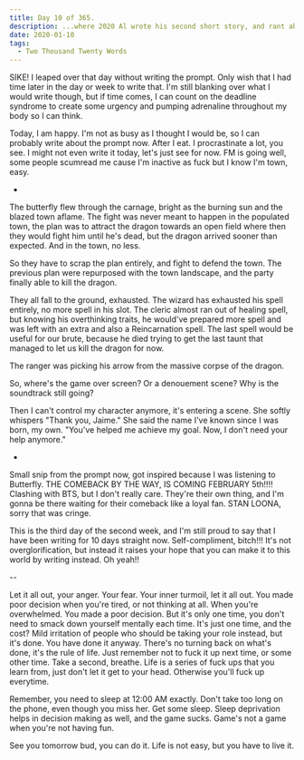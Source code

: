 ```yaml
---
title: Day 10 of 365.
description: ...where 2020 Al wrote his second short story, and rant about LOONA.
date: 2020-01-10
tags:
  - Two Thousand Twenty Words
---
```


SIKE! I leaped over that day without writing the prompt. Only wish that I had time later in the day or week to write that. I'm still blanking over what I would write though, but if time comes, I can count on the deadline syndrome to create some urgency and pumping adrenaline throughout my body so I can think.

Today, I am happy. I'm not as busy as I thought I would be, so I can probably write about the prompt now. After I eat. I procrastinate a lot, you see. I might not even write it today, let's just see for now. FM is going well, some people scumread me cause I'm inactive as fuck but I know I'm town, easy.

-

The butterfly flew through the carnage, bright as the burning sun and the blazed town aflame. The fight was never meant to happen in the populated town, the plan was to attract the dragon towards an open field where then they would fight him until he's dead, but the dragon arrived sooner than expected. And in the town, no less.

So they have to scrap the plan entirely, and fight to defend the town. The previous plan were repurposed with the town landscape, and the party finally able to kill the dragon.

They all fall to the ground, exhausted. The wizard has exhausted his spell entirely, no more spell in his slot. The cleric almost ran out of healing spell, but knowing his overthinking traits, he would've prepared more spell and was left with an extra and also a Reincarnation spell. The last spell would be useful for our brute, because he died trying to get the last taunt that managed to let us kill the dragon for now. 

The ranger was picking his arrow from the massive corpse of the dragon.

So, where's the game over screen? Or a denouement scene? Why is the soundtrack still going?

Then I can't control my character anymore, it's entering a scene. She softly whispers "Thank you, Jaime." She said the name I've known since I was born, my own. "You've helped me achieve my goal. Now, I don't need your help anymore."


-

Small snip from the prompt now, got inspired because I was listening to Butterfly. THE COMEBACK BY THE WAY, IS COMING FEBRUARY 5th!!!! Clashing with BTS, but I don't really care. They're their own thing, and I'm gonna be there waiting for their comeback like a loyal fan. STAN LOONA, sorry that was cringe.

This is the third day of the second week, and I'm still proud to say that I have been writing for 10 days straight now. Self-compliment, bitch!!! It's not overglorification, but instead it raises your hope that you can make it to this world by writing instead. Oh yeah!!


--

Let it all out, your anger. Your fear. Your inner turmoil, let it all out. You made poor decision when you're tired, or not thinking at all. When you're overwhelmed. You made a poor decision. But it's only one time, you don't need to smack down yourself mentally each time. It's just one time, and the cost? Mild irritation of people who should be taking your role instead, but it's done. You have done it anyway. There's no turning back on what's done, it's the rule of life. Just remember not to fuck it up next time, or some other time. Take a second, breathe. Life is a series of fuck ups that you learn from, just don't let it get to your head. Otherwise you'll fuck up everytime. 

Remember, you need to sleep at 12:00 AM exactly. Don't take too long on the phone, even though you miss her. Get some sleep. Sleep deprivation helps in decision making as well, and the game sucks. Game's not a game when you're not having fun.

See you tomorrow bud, you can do it. Life is not easy, but you have to live it.

